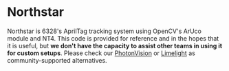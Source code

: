 # Northstar

Northstar is 6328's AprilTag tracking system using OpenCV's ArUco module and NT4. This code is provided for reference and in the hopes that it is useful, but **we don't have the capacity to assist other teams in using it for custom setups**. Please check our [PhotonVision](https://photonvision.org) or [Limelight](https://limelightvision.io) as community-supported alternatives.

